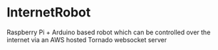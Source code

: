 # InternetRobot
Raspberry Pi + Arduino based robot which can be controlled over the internet via an AWS hosted Tornado websocket server

